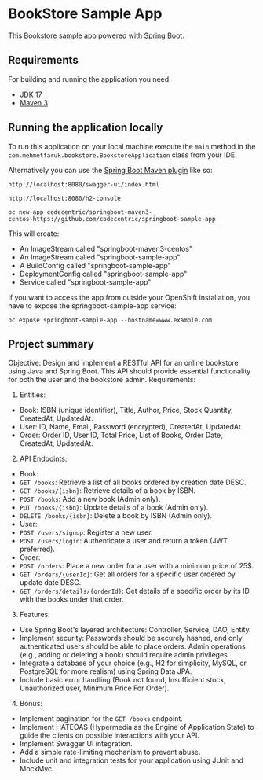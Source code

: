# BookStore Sample App

 This Bookstore sample app powered with [Spring Boot](http://projects.spring.io/spring-boot/).

## Requirements

For building and running the application you need:

- [JDK 17](https://www.oracle.com/tr/java/technologies/downloads/#java17)
- [Maven 3](https://maven.apache.org)

## Running the application locally

To run this application on your local machine execute the `main` method in the `com.mehmetfaruk.bookstore.BookstoreApplication` class from your IDE.

Alternatively you can use the [Spring Boot Maven plugin](https://docs.spring.io/spring-boot/docs/current/reference/html/build-tool-plugins-maven-plugin.html) like so:

```shell
http://localhost:8080/swagger-ui/index.html
```

```shell
http://localhost:8080/h2-console
```


```shell
oc new-app codecentric/springboot-maven3-centos~https://github.com/codecentric/springboot-sample-app
```

This will create:

* An ImageStream called "springboot-maven3-centos"
* An ImageStream called "springboot-sample-app"
* A BuildConfig called "springboot-sample-app"
* DeploymentConfig called "springboot-sample-app"
* Service called "springboot-sample-app"

If you want to access the app from outside your OpenShift installation, you have to expose the springboot-sample-app service:

```shell
oc expose springboot-sample-app --hostname=www.example.com
```

## Project summary

Objective:
Design and implement a RESTful API for an online bookstore using Java and Spring Boot. This API should provide essential functionality for both the user and the bookstore admin.
Requirements:
1. Entities:
- Book: ISBN (unique identifier), Title, Author, Price, Stock Quantity, CreatedAt,
  UpdatedAt.
- User: ID, Name, Email, Password (encrypted), CreatedAt, UpdatedAt.
- Order: Order ID, User ID, Total Price, List of Books, Order Date, CreatedAt,
  UpdatedAt.
2. API Endpoints:
- Book:
- `GET /books`: Retrieve a list of all books ordered by creation date DESC.
- `GET /books/{isbn}`: Retrieve details of a book by ISBN.
- `POST /books`: Add a new book (Admin only).
- `PUT /books/{isbn}`: Update details of a book (Admin only).
- `DELETE /books/{isbn}`: Delete a book by ISBN (Admin only).
- User:
- `POST /users/signup`: Register a new user.
- `POST /users/login`: Authenticate a user and return a token (JWT
  preferred).
- Order:
- `POST /orders`: Place a new order for a user with a minimum price of 25$.
- `GET /orders/{userId}`: Get all orders for a specific user ordered by update date DESC.
- `GET /orders/details/{orderId}`: Get details of a specific order by its ID with the books under that order.
3. Features:
- Use Spring Boot's layered architecture: Controller, Service, DAO, Entity.
- Implement security: Passwords should be securely hashed, and only
  authenticated users should be able to place orders. Admin operations (e.g.,
  adding or deleting a book) should require admin privileges.
- Integrate a database of your choice (e.g., H2 for simplicity, MySQL, or
  PostgreSQL for more realism) using Spring Data JPA.
- Include basic error handling (Book not found, Insufficient stock, Unauthorized user, Minimum Price For Order).


4. Bonus:
- Implement pagination for the `GET /books` endpoint.
- Implement HATEOAS (Hypermedia as the Engine of Application State) to guide
  the clients on possible interactions with your API.
- Implement Swagger UI integration.
- Add a simple rate-limiting mechanism to prevent abuse.
- Include unit and integration tests for your application using JUnit and MockMvc.